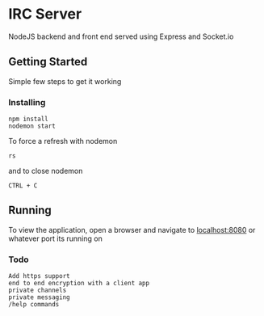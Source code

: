 # IRC Server

NodeJS backend and front end served using Express and Socket.io

## Getting Started

Simple few steps to get it working


### Installing

```
npm install
nodemon start
```

To force a refresh with nodemon

```
rs
```
and to close nodemon
```
CTRL + C
```

## Running

To view the application, open a browser and navigate to [localhost:8080](http://localhost:8080) or 
whatever port its running on

### Todo

```
Add https support 
end to end encryption with a client app
private channels
private messaging
/help commands
```